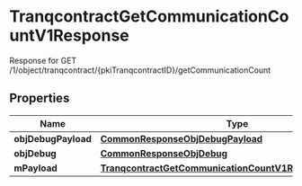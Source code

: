 

# TranqcontractGetCommunicationCountV1Response

Response for GET /1/object/tranqcontract/{pkiTranqcontractID}/getCommunicationCount

## Properties

| Name | Type | Description | Notes |
|------------ | ------------- | ------------- | -------------|
|**objDebugPayload** | [**CommonResponseObjDebugPayload**](CommonResponseObjDebugPayload.md) |  |  |
|**objDebug** | [**CommonResponseObjDebug**](CommonResponseObjDebug.md) |  |  [optional] |
|**mPayload** | [**TranqcontractGetCommunicationCountV1ResponseMPayload**](TranqcontractGetCommunicationCountV1ResponseMPayload.md) |  |  |



